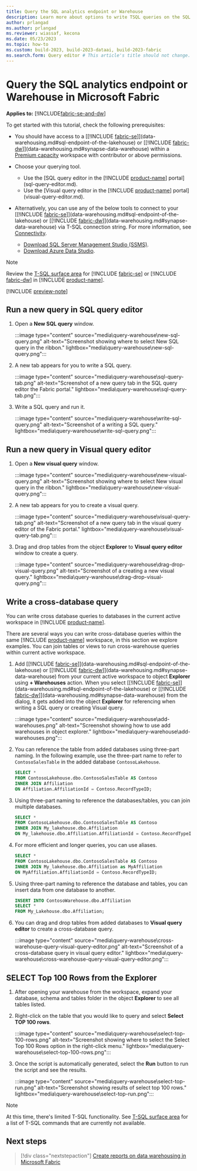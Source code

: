 ```yaml
---
title: Query the SQL analytics endpoint or Warehouse
description: Learn more about options to write TSQL queries on the SQL analytics endpoint or Warehouse in Microsoft Fabric.
author: prlangad
ms.author: prlangad
ms.reviewer: wiassaf, kecona
ms.date: 05/23/2023
ms.topic: how-to
ms.custom: build-2023, build-2023-dataai, build-2023-fabric
ms.search.form: Query editor # This article's title should not change. If so, contact engineering.
---
```

# Query the SQL analytics endpoint or Warehouse in Microsoft Fabric

**Applies to:** [!INCLUDE[fabric-se-and-dw](includes/applies-to-version/fabric-se-and-dw.md)]

To get started with this tutorial, check the following prerequisites:

- You should have access to a [[!INCLUDE [fabric-se](includes/fabric-se.md)]](data-warehousing.md#sql-endpoint-of-the-lakehouse) or [[!INCLUDE [fabric-dw](includes/fabric-dw.md)]](data-warehousing.md#synapse-data-warehouse) within a [Premium capacity](/power-bi/enterprise/service-premium-what-is) workspace with contributor or above permissions.
- Choose your querying tool. 
    - Use the [SQL query editor in the [!INCLUDE [product-name](../includes/product-name.md)] portal](sql-query-editor.md).
    - Use the [Visual query editor in the [!INCLUDE [product-name](../includes/product-name.md)] portal](visual-query-editor.md).

- Alternatively, you can use any of the below tools to connect to your [[!INCLUDE [fabric-se](includes/fabric-se.md)]](data-warehousing.md#sql-endpoint-of-the-lakehouse) or [[!INCLUDE [fabric-dw](includes/fabric-dw.md)]](data-warehousing.md#synapse-data-warehouse) via T-SQL connection string. For more information, see [Connectivity](connectivity.md).
    - [Download SQL Server Management Studio (SSMS)](/sql/ssms/download-sql-server-management-studio-ssms).
    - [Download Azure Data Studio](https://aka.ms/azuredatastudio).

> [!NOTE]
> Review the [T-SQL surface area](tsql-surface-area.md) for [!INCLUDE [fabric-se](includes/fabric-se.md)] or [!INCLUDE [fabric-dw](includes/fabric-dw.md)] in [!INCLUDE [product-name](../includes/product-name.md)].

[!INCLUDE [preview-note](../includes/preview-note.md)]

## Run a new query in SQL query editor

1. Open a **New SQL query** window. 

   :::image type="content" source="media\query-warehouse\new-sql-query.png" alt-text="Screenshot showing where to select New SQL query in the ribbon." lightbox="media\query-warehouse\new-sql-query.png":::

1. A new tab appears for you to write a SQL query.

   :::image type="content" source="media\query-warehouse\sql-query-tab.png" alt-text="Screenshot of a new query tab in the SQL query editor the Fabric portal." lightbox="media\query-warehouse\sql-query-tab.png":::

1. Write a SQL query and run it.

   :::image type="content" source="media\query-warehouse\write-sql-query.png" alt-text="Screenshot of a writing a SQL query." lightbox="media\query-warehouse\write-sql-query.png":::

## Run a new query in Visual query editor

1. Open a **New visual query** window.

   :::image type="content" source="media\query-warehouse\new-visual-query.png" alt-text="Screenshot showing where to select New visual query in the ribbon." lightbox="media\query-warehouse\new-visual-query.png":::

1. A new tab appears for you to create a visual query.

   :::image type="content" source="media\query-warehouse\visual-query-tab.png" alt-text="Screenshot of a new query tab in the visual query editor of the Fabric portal." lightbox="media\query-warehouse\visual-query-tab.png":::

1. Drag and drop tables from the object **Explorer** to **Visual query editor** window to create a query.

   :::image type="content" source="media\query-warehouse\drag-drop-visual-query.png" alt-text="Screenshot of a creating a new visual query." lightbox="media\query-warehouse\drag-drop-visual-query.png":::

## Write a cross-database query

You can write cross database queries to databases in the current active workspace in [!INCLUDE [product-name](../includes/product-name.md)].

There are several ways you can write cross-database queries within the same [!INCLUDE [product-name](../includes/product-name.md)] workspace, in this section we explore examples. You can join tables or views to run cross-warehouse queries within current active workspace.  

1. Add [[!INCLUDE [fabric-se](includes/fabric-se.md)]](data-warehousing.md#sql-endpoint-of-the-lakehouse) or [[!INCLUDE [fabric-dw](includes/fabric-dw.md)]](data-warehousing.md#synapse-data-warehouse) from your current active workspace to object **Explorer** using **+ Warehouses** action. When you select [[!INCLUDE [fabric-se](includes/fabric-se.md)]](data-warehousing.md#sql-endpoint-of-the-lakehouse) or [[!INCLUDE [fabric-dw](includes/fabric-dw.md)]](data-warehousing.md#synapse-data-warehouse) from the dialog, it gets added into the object **Explorer** for referencing when writing a SQL query or creating Visual query.

   :::image type="content" source="media\query-warehouse\add-warehouses.png" alt-text="Screenshot showing how to use add warehouses in object explorer." lightbox="media\query-warehouse\add-warehouses.png":::

1. You can reference the table from added databases using three-part naming. In the following example, use the three-part name to refer to `ContosoSalesTable` in the added database `ContosoLakehouse`.

   ```sql
   SELECT * 
   FROM ContosoLakehouse.dbo.ContosoSalesTable AS Contoso
   INNER JOIN Affiliation
   ON Affiliation.AffiliationId = Contoso.RecordTypeID;
   ```

1. Using three-part naming to reference the databases/tables, you can join multiple databases.

   ```sql
   SELECT * 
   FROM ContosoLakehouse.dbo.ContosoSalesTable AS Contoso
   INNER JOIN My_lakehouse.dbo.Affiliation
   ON My_lakehouse.dbo.Affiliation.AffiliationId = Contoso.RecordTypeID;
   ```

1. For more efficient and longer queries, you can use aliases.

   ```sql
   SELECT * 
   FROM ContosoLakehouse.dbo.ContosoSalesTable AS Contoso
   INNER JOIN My_lakehouse.dbo.Affiliation as MyAffiliation
   ON MyAffiliation.AffiliationId = Contoso.RecordTypeID;
   ```

1. Using three-part naming to reference the database and tables, you can insert data from one database to another.

   ```sql
   INSERT INTO ContosoWarehouse.dbo.Affiliation
   SELECT * 
   FROM My_Lakehouse.dbo.Affiliation;
   ```

1. You can drag and drop tables from added databases to **Visual query editor** to create a cross-database query.

   :::image type="content" source="media\query-warehouse\cross-warehouse-query-visual-query-editor.png" alt-text="Screenshot of a cross-database query in visual query editor." lightbox="media\query-warehouse\cross-warehouse-query-visual-query-editor.png":::

## SELECT Top 100 Rows from the Explorer

1. After opening your warehouse from the workspace, expand your database, schema and tables folder in the object **Explorer** to see all tables listed.

1. Right-click on the table that you would like to query and select **Select TOP 100 rows**.

   :::image type="content" source="media\query-warehouse\select-top-100-rows.png" alt-text="Screenshot showing where to select the Select Top 100 Rows option in the right-click menu." lightbox="media\query-warehouse\select-top-100-rows.png":::

1. Once the script is automatically generated, select the **Run** button to run the script and see the results.

   :::image type="content" source="media\query-warehouse\select-top-run.png" alt-text="Screenshot showing results of select top 100 rows." lightbox="media\query-warehouse\select-top-run.png":::

> [!NOTE]
> At this time, there's limited T-SQL functionality. See [T-SQL surface area](tsql-surface-area.md) for a list of T-SQL commands that are currently not available.

## Next steps

> [!div class="nextstepaction"]
> [Create reports on data warehousing in Microsoft Fabric](create-reports.md)
